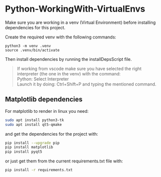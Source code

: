 # Python-WorkingWith-VirtualEnvs

Make sure you are working in a venv (Virtual Environment) before installing dependencies for this project.

Create the required venv with the following commands:
```
python3 -m venv .venv
source .venv/bin/activate
```

Then install dependencies by running the installDepsScript file.

> If working from vscode make sure you have selected the right interpreter (the one in the venv) with the command:\
Python: Select Interpreter\
Launch it by doing: Ctrl+Shift+P and typing the mentioned command.

## Matplotlib dependencies
For matplotlib to render in linux you need:
```bash
sudo apt install python3-tk
sudo apt install qt5-qmake
```

and get the dependencies for the project with:
```bash
pip install --upgrade pip
pip install matplotlib
pip install pyqt5
```
or just get them from the current requirements.txt file with:
```bash
pip install -r requirements.txt
```